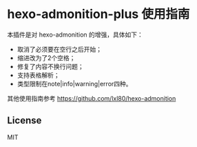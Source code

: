 # hexo-admonition-plus 使用指南
本插件是对 hexo-admonition 的增强，具体如下：

- 取消了必须要在空行之后开始；
- 缩进改为了2个空格；
- 修复了内容不换行问题；
- 支持表格解析；
- 类型限制在note|info|warning|error四种。

其他使用指南参考 https://github.com/lxl80/hexo-admonition

## License
MIT
